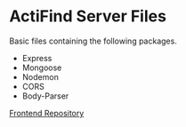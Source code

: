# ActiFind Server Files

Basic files containing the following packages.

- Express
- Mongoose
- Nodemon
- CORS
- Body-Parser

[Frontend Repository](https://github.com/Asential/actiFind-frontend)
